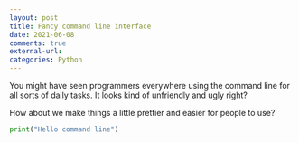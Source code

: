```yaml
---
layout: post
title: Fancy command line interface
date: 2021-06-08
comments: true
external-url:
categories: Python
---
```


You might have seen programmers everywhere using the command line for all sorts of daily tasks. It looks kind of unfriendly and ugly right?

How about we make things a little prettier and easier for people to use?

```python
print("Hello command line")
```
